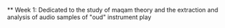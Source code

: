 ** Week 1:
Dedicated to the study of maqam theory and the extraction and analysis of audio samples of "oud" instrument play
